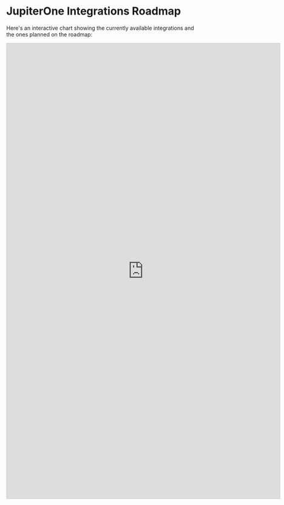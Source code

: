 # JupiterOne Integrations Roadmap

Here's an interactive chart showing the currently available integrations and the ones planned on the roadmap:

<iframe src="https://my.mindnode.com/3ZAoPp5ZDyQwCGqZDUYNxhWX1mgZyzPpsAm4gs62/em#619,60,-2" frameborder="0" marginheight="0" marginwidth="0" style="border: 1px solid rgb(204, 204, 204); width: 720px; height: 1200px;" onmousewheel=""></iframe>